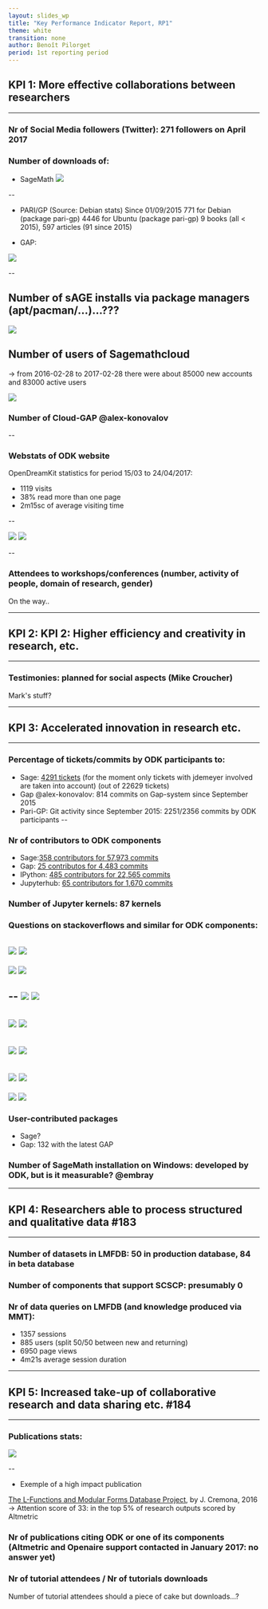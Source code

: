 ```yaml
---
layout: slides_wp
title: "Key Performance Indicator Report, RP1"
theme: white
transition: none
author: Benoît Pilorget
period: 1st reporting period
---
```


<section data-markdown data-separator="^---\n" data-separator-vertical="^--\n">

## KPI 1: More effective collaborations between researchers
---
### Nr of Social Media followers (Twitter): 271  followers on April 2017
### Number of downloads of:

- SageMath 
![](../KPI-sage_dwld.JPG)

--
- PARI/GP (Source: Debian stats)
Since 01/09/2015
771 for Debian  (package pari-gp)
4446 for Ubuntu (package pari-gp)
9 books (all < 2015), 597 articles (91 since 2015)
       
- GAP:

![](../KPI-GapGScholar_CitationsPerYear.JPG)

--
## Number of sAGE installs via package managers (apt/pacman/...)...???
![](../KPI-binary_installs_ubuntu.png)

## Number of users of Sagemathcloud

-> from 2016-02-28 to 2017-02-28 there were about 85000 new accounts and 83000 active users

![](../KP1-Total_number_accounts_and_projects_sagemath.JPG)

### Number of Cloud-GAP @alex-konovalov

--
### Webstats of ODK website

OpenDreamKit statistics for period 15/03 to 24/04/2017:

- 1119 visits
- 38% read more than one page
- 2m15sc of average visiting time

--

![](../KP1-world_visits_website.png)
![](../KPI-Graph-visits.png)

--

### Attendees to workshops/conferences (number, activity of people, domain of research, gender)

On the way..

---

## KPI 2: KPI 2: Higher efficiency and creativity in research, etc.
---
### Testimonies: planned for social aspects (Mike Croucher)

Mark's stuff?

---

## KPI 3: Accelerated innovation in research etc. 
---
### Percentage of tickets/commits by ODK participants to:
- Sage:  [4291 tickets](https://trac.sagemath.org/search?ticket=on&q=jdemeyer&page=11&noquickjump=1) (for the moment only tickets with jdemeyer involved are taken into account) (out of 22629 tickets)
- Gap @alex-konovalov: 814 commits on Gap-system since September 2015
- Pari-GP: Git activity since September 2015: 2251/2356 commits by ODK participants
--
### Nr of contributors to ODK components

- Sage:[358 contributors for 57,973 commits](https://github.com/sagemath/sage/)
- Gap: [25 contributos for 4,483 commits](https://github.com/gap-system/gap)
- IPython: [485 contributors for 22,565 commits](https://github.com/ipython/ipython)
- Jupyterhub: [65 contributors for 1,670 commits](https://github.com/jupyterhub/jupyterhub)


### Number of Jupyter kernels: 87 kernels

### Questions on stackoverflows and similar for ODK components:

![](../stackoverflow-sage.png)
![](../stackoverflow-sage.png)
--
![](../stackoverflow-gap.png)
![](../stackoverflow-gap-system.png)

--
![](../stackoverflow-singular.png)
![](../stackoverflow-pari.png)
--
![](../stackoverflow-pari-gp.png)
![](../stackoverflow-mpir.png)
--
![](../stackoverflow-pythran.png)
![](../stackoverflow-ipython.png)
--
![](../stackoverflow-ipython-notebook.png)
![](../stackoverflow-jupyter.png)
--
![](../stackoverflow-jupyterhub.png)
![](../stackoverflow-jupyter-notebook.png)


### User-contributed packages

- Sage?
- Gap: 132 with the latest GAP 

### Number of SageMath installation on Windows: developed by ODK, but is it measurable? @embray

---

## KPI 4: Researchers able to process structured and qualitative data #183
---
### Number of datasets in LMFDB: 50 in production database, 84 in beta database
### Number of components that support SCSCP: presumably 0
### Nr of data queries on LMFDB (and knowledge produced via MMT): 

- 1357 sessions
- 885 users (split 50/50 between new and returning)
- 6950 page views
- 4m21s average session duration

---

## KPI 5: Increased take-up of collaborative research and data sharing etc. #184
---
### Publications stats:

![](../nr-publications.png)

--
- Exemple of a high impact publication

[The L-Functions and Modular Forms Database Project](https://www.openaire.eu/en/search/publication?articleId=core_ac_uk__::bac82a8fe3e313ae79db60e152a36c54), by J. Cremona, 2016
-> Attention score of 33: in the top 5% of research outputs scored by Altmetric

### Nr of publications citing ODK or one of its components (Altmetric and Openaire support contacted in January 2017: no answer yet)
### Nr of tutorial attendees / Nr of tutorials downloads
Number of tutorial attendees should a piece of cake but downloads...?

</section>
